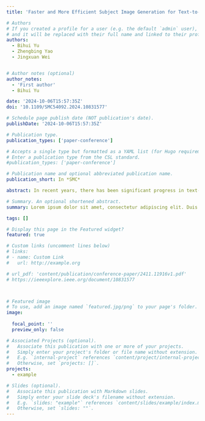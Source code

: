 ```yaml
---
title: 'Faster and More Efficient Subject Image Generation for Text-to-Image Diffusion Models'

# Authors
# If you created a profile for a user (e.g. the default `admin` user), write the username (folder name) here
# and it will be replaced with their full name and linked to their profile.
authors:
  - Bihui Yu
  - Zhengbing Yao
  - Jingxuan Wei


# Author notes (optional)
author_notes:
  - 'First author'
  - Bihui Yu

date: '2024-10-06T15:57:35Z'
doi: '10.1109/SMC54092.2024.10831577'

# Schedule page publish date (NOT publication's date).
publishDate: '2024-10-06T15:57:35Z'

# Publication type.
publication_types: ['paper-conference']

# Accepts a single type but formatted as a YAML list (for Hugo requirements).
# Enter a publication type from the CSL standard.
#publication_types: ['paper-conference']

# Publication name and optional abbreviated publication name.
publication_short: In *SMC*

abstract: In recent years, there has been significant progress in text-to-image generation models. However, text struggles to accurately describe abstract concepts like shapes and sizes. Some methods have been proposed to enhance text prompt by incorporating image prompts. While they have shown effective improvements, they either require substantial fine-tuning costs or struggle to effectively integrate text and image information. In our study, we delve into the issue of the difficulty in integrating text and image information in decoupled cross-attention and conduct visual analysis. We identify the presence of background-related tokens in image features as a key factor affecting text fidelity. To address this issue, we develop an algorithm to filter out these tokens. Additionally, we observe differences in the attention of Unet layers to text prompts and image prompts. Based on this finding, we optimize the flow of image information to reduce interference with text information. In summary, we introduce a new topic-customized method that requires no repeated training. It trains a plug-and-play image prompt adapter with only 417M parameters, lightweight yet powerful, surpassing existing models in both text and image consistency. Our code and pre-trained checkpoints will be available at https://github.com/YZBPXX/DDCA.

# Summary. An optional shortened abstract.
summary: Lorem ipsum dolor sit amet, consectetur adipiscing elit. Duis posuere tellus ac convallis placerat. Proin tincidunt magna sed ex sollicitudin condimentum.

tags: []

# Display this page in the Featured widget?
featured: true

# Custom links (uncomment lines below)
# links:
# - name: Custom Link
#   url: http://example.org

# url_pdf: 'content/publication/conference-paper/2411.11916v1.pdf'
# https://ieeexplore.ieee.org/document/10831577



# Featured image
# To use, add an image named `featured.jpg/png` to your page's folder.
image:
  
  focal_point: ''
  preview_only: false

# Associated Projects (optional).
#   Associate this publication with one or more of your projects.
#   Simply enter your project's folder or file name without extension.
#   E.g. `internal-project` references `content/project/internal-project/index.md`.
#   Otherwise, set `projects: []`.
projects:
  - example

# Slides (optional).
#   Associate this publication with Markdown slides.
#   Simply enter your slide deck's filename without extension.
#   E.g. `slides: "example"` references `content/slides/example/index.md`.
#   Otherwise, set `slides: ""`.
---
```



